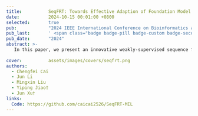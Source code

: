 ```yaml
---
title:          SeqFRT: Towards Effective Adaption of Foundation Model via Sequence Feature Reconstruction in Computational Pathology
date:           2024-10-15 00:01:00 +0800
selected:       true
pub:            "2024 IEEE International Conference on Bioinformatics and Biomedicine (BIBM)"
pub_last:       ' <span class="badge badge-pill badge-custom badge-secondary">Conference</span><span class="badge badge-pill badge-custom badge-success">Oral</span>'
pub_date:       "2024"
abstract: >-
   In this paper, we present an innovative weakly-supervised sequence feature optimization method to solve the problem of sub-optimal feature extraction by the foundation model in the traditional MIL paradigm. The proposed SeqFRT leverages a sequence position optimization strategy to exploit the inherent valuable information embedded within the long pathological feature sequences and a sequence sparsity enhancement technique to highly enhance the ability to discriminate and extract the latent representations instead of redundant information, leading to preserving essential information for reconstructing input pathological sequence representation which is crucial for downstream tasks in computational pathology. The experimental results on six benchmark datasets showcase the superiority of the proposed method over state-of-the-art approaches, underscoring its potential to significantly enhance computational pathology.
  
cover:          assets/images/covers/seqfrt.png
authors:
  - Chengfei Cai
  - Jun Li
  - Mingxin Liu
  - Yiping Jiao†
  - Jun Xu†
links:
  Code: https://github.com/caicai2526/SeqFRT-MIL
---
```

